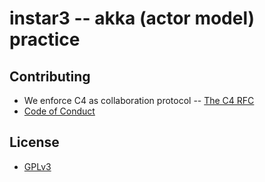 # instar3 -- akka (actor model) practice

## Contributing

- We enforce C4 as collaboration protocol -- [The C4 RFC](https://rfc.zeromq.org/spec:42/C4)
- [Code of Conduct](CODE-OF-CONDUCT.md)

## License

- [GPLv3](LICENSE)
